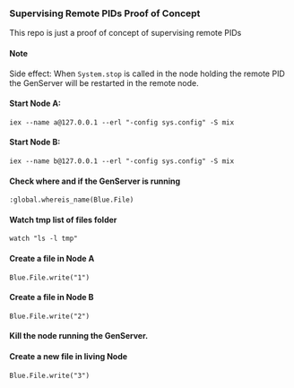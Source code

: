 ### Supervising Remote PIDs Proof of Concept
This repo is just a proof of concept of supervising remote PIDs

#### Note

Side effect: When `System.stop` is called in the node holding the remote PID the GenServer will be restarted in the remote node.

#### Start Node A:
```
iex --name a@127.0.0.1 --erl "-config sys.config" -S mix
```

#### Start Node B:
```
iex --name b@127.0.0.1 --erl "-config sys.config" -S mix
```

#### Check where and if the GenServer is running
```
:global.whereis_name(Blue.File)
```

#### Watch tmp list of files folder
```
watch "ls -l tmp"
```

#### Create a file in Node A
```
Blue.File.write("1")
```

#### Create a file in Node B
```
Blue.File.write("2")
```

#### Kill the node running the GenServer.

#### Create a new file in living Node
```
Blue.File.write("3")
```
